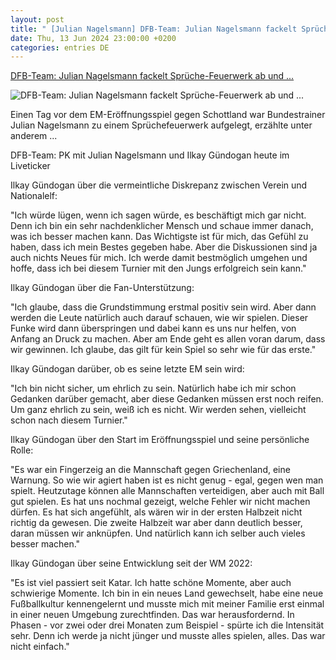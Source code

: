 ```yaml
---
layout: post
title: " [Julian Nagelsmann] DFB-Team: Julian Nagelsmann fackelt Sprüche-Feuerwerk ab und ..."
date: Thu, 13 Jun 2024 23:00:00 +0200
categories: entries DE
---
```

[DFB-Team: Julian Nagelsmann fackelt Sprüche-Feuerwerk ab und ...](https://www.spox.com/de/sport/fussball/dfb-team/2406/Artikel/pressekonferenz-mit-julian-nagelsmann-und-ilkay-guendogan-vor-dem-em-auftakt-gegen-schottland-im-liveticker.html)

![DFB-Team: Julian Nagelsmann fackelt Sprüche-Feuerwerk ab und ...](https://www.spox.com/de/sport/fussball/dfb-team/2405/Bilder/nagelsmann-tipps-1600.jpg)

Einen Tag vor dem EM-Eröffnungsspiel gegen Schottland war Bundestrainer Julian Nagelsmann zu einem Sprüchefeuerwerk aufgelegt, erzählte unter anderem ...

DFB-Team: PK mit Julian Nagelsmann und Ilkay Gündogan heute im Liveticker

Ilkay Gündogan über die vermeintliche Diskrepanz zwischen Verein und Nationalelf:

"Ich würde lügen, wenn ich sagen würde, es beschäftigt mich gar nicht. Denn ich bin ein sehr nachdenklicher Mensch und schaue immer danach, was ich besser machen kann. Das Wichtigste ist für mich, das Gefühl zu haben, dass ich mein Bestes gegeben habe. Aber die Diskussionen sind ja auch nichts Neues für mich. Ich werde damit bestmöglich umgehen und hoffe, dass ich bei diesem Turnier mit den Jungs erfolgreich sein kann."

Ilkay Gündogan über die Fan-Unterstützung:

"Ich glaube, dass die Grundstimmung erstmal positiv sein wird. Aber dann werden die Leute natürlich auch darauf schauen, wie wir spielen. Dieser Funke wird dann überspringen und dabei kann es uns nur helfen, von Anfang an Druck zu machen. Aber am Ende geht es allen voran darum, dass wir gewinnen. Ich glaube, das gilt für kein Spiel so sehr wie für das erste."

Ilkay Gündogan darüber, ob es seine letzte EM sein wird:

"Ich bin nicht sicher, um ehrlich zu sein. Natürlich habe ich mir schon Gedanken darüber gemacht, aber diese Gedanken müssen erst noch reifen. Um ganz ehrlich zu sein, weiß ich es nicht. Wir werden sehen, vielleicht schon nach diesem Turnier."

Ilkay Gündogan über den Start im Eröffnungsspiel und seine persönliche Rolle:

"Es war ein Fingerzeig an die Mannschaft gegen Griechenland, eine Warnung. So wie wir agiert haben ist es nicht genug - egal, gegen wen man spielt. Heutzutage können alle Mannschaften verteidigen, aber auch mit Ball gut spielen. Es hat uns nochmal gezeigt, welche Fehler wir nicht machen dürfen. Es hat sich angefühlt, als wären wir in der ersten Halbzeit nicht richtig da gewesen. Die zweite Halbzeit war aber dann deutlich besser, daran müssen wir anknüpfen. Und natürlich kann ich selber auch vieles besser machen."

Ilkay Gündogan über seine Entwicklung seit der WM 2022:

"Es ist viel passiert seit Katar. Ich hatte schöne Momente, aber auch schwierige Momente. Ich bin in ein neues Land gewechselt, habe eine neue Fußballkultur kennengelernt und musste mich mit meiner Familie erst einmal in einer neuen Umgebung zurechtfinden. Das war herausfordernd. In Phasen - vor zwei oder drei Monaten zum Beispiel - spürte ich die Intensität sehr. Denn ich werde ja nicht jünger und musste alles spielen, alles. Das war nicht einfach."

